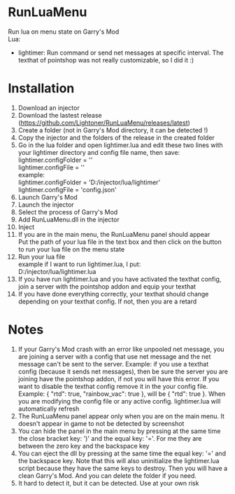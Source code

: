 # RunLuaMenu
Run lua on menu state on Garry's Mod
<br/>Lua:
- lightimer: Run command or send net messages at specific interval. The texthat of pointshop was not really customizable, so I did it :)
# Installation
1. Download an injector
2. Download the lastest release (https://github.com/Lightoner/RunLuaMenu/releases/latest)
3. Create a folder (not in Garry's Mod directory, it can be detected !)
4. Copy the injector and the folders of the release in the created folder
5. Go in the lua folder and open lightimer.lua and edit these two lines with your lightimer directory and config file name, then save:
   <br/>lightimer.configFolder = ''
   <br/>lightimer.configFile = ''
   <br/>example:
   <br/>lightimer.configFolder = 'D:/injector/lua/lightimer'
   <br/>lightimer.configFile = 'config.json'
6. Launch Garry's Mod
7. Launch the injector
8. Select the process of Garry's Mod
9. Add RunLuaMenu.dll in the injector
10. Inject
11. If you are in the main menu, the RunLuaMenu panel should appear
    <br/>Put the path of your lua file in the text box and then click on the button to run your lua file on the menu state
12. Run your lua file
    <br/>example if I want to run lightimer.lua, I put:
    <br/>D:/injector/lua/lightimer.lua
13. If you have run lightimer.lua and you have activated the texthat config, join a server with the pointshop addon and equip your texthat
14. If you have done everything correctly, your texthat should change depending on your texthat config. If not, then you are a retard
# Notes
1. If your Garry's Mod crash with an error like unpooled net message, you are joining a server with a config that use net message and the net message can't be sent to the server. Example: if you use a texthat config (because it sends net messages), then be sure the server you are joining have the pointshop addon, if not you will have this error. If you want to disable the texthat config remove it in the your config file. Example: { "rtd": true, "rainbow_vac": true }, will be { "rtd": true }. When you are modifying the config file or any active config. lightimer.lua will automatically refresh
2. The RunLuaMenu panel appear only when you are on the main menu. It doesn't appear in game to not be detected by screenshot
3. You can hide the panel in the main menu by pressing at the same time the close bracket key: ')' and the equal key: '='. For me they are between the zero key and the backspace key
4. You can eject the dll by pressing at the same time the equal key: '=' and the backspace key. Note that this will also uninitialize the lightimer.lua script because they have the same keys to destroy. Then you will have a clean Garry's Mod. And you can delete the folder if you need.
5. It hard to detect it, but it can be detected. Use at your own risk
